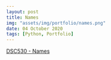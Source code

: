 ```yaml
---
layout: post
title: Names
img: "assets/img/portfolio/names.png"
date: 04 October 2020
tags: [Python, Portfolio]
---
```


[DSC530 - Names](https://github.com/knmoses/DSC530-Names)

